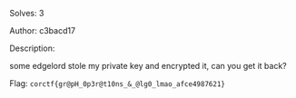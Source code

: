 Solves: 3

Author: c3bacd17

Description:

some edgelord stole my private key and encrypted it, can you get it back?

Flag: `corctf{gr@pH_0p3r@t10ns_&_@lg0_lmao_afce4987621}`
